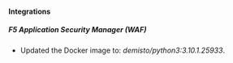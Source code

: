 #### Integrations
##### F5 Application Security Manager (WAF)
- Updated the Docker image to: *demisto/python3:3.10.1.25933*.

